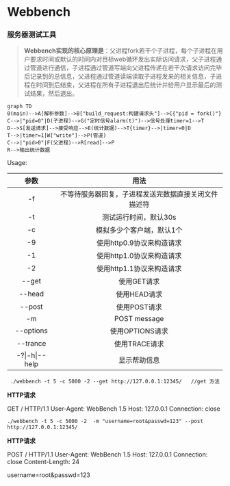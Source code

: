 # Webbench

### 服务器测试工具

> **Webbench实现的核心原理是**：父进程fork若干个子进程，每个子进程在用户要求时间或默认的时间内对目标web循环发出实际访问请求，父子进程通过管道进行通信，子进程通过管道写端向父进程传递在若干次请求访问完毕后记录到的总信息，父进程通过管道读端读取子进程发来的相关信息，子进程在时间到后结束，父进程在所有子进程退出后统计并给用户显示最后的测试结果，然后退出。

```mermaid
graph TD
0(main)-->A[解析参数]-->B["build_request:构建请求头"]-->C{"pid = fork()"}
C-->|"pid=0"|D(子进程)-->G("定时信号alarm(t)")-->信号处理timer=1-->T
D-->S[发送请求]-->接受响应-->E(统计数据)-->T{timer}-->|timer=0|D
T-->|timer=1|W["write"]-->P(管道)
C-->|"pid>0"|F(父进程)-->R[read]-->P
R-->输出统计数据

```



Usage:

|      参数      |                         用法                         |
| :------------: | :--------------------------------------------------: |
|       -f       | 不等待服务器回复，子进程发送完数据直接关闭文件描述符 |
|       -t       |                测试运行时间，默认30s                 |
|       -c       |              模拟多少个客户端，默认1个               |
|       -9       |              使用http0.9协议来构造请求               |
|       -1       |              使用http1.0协议来构造请求               |
|       -2       |              使用http1.1协议来构造请求               |
|     --get      |                     使用GET请求                      |
|     --head     |                     使用HEAD请求                     |
|     --post     |                     使用POST请求                     |
|     -m         |                     POST message                     |
|   --options    |                   使用OPTIONS请求                    |
|    --trance    |                    使用TRACE请求                     |
| -?\|-h\|--help |                     显示帮助信息                     |

``` shell
 ./webbench -t 5 -c 5000 -2 --get http://127.0.0.1:12345/   //get 方法
```

**HTTP请求**

GET / HTTP/1.1
User-Agent: WebBench 1.5
Host: 127.0.0.1
Connection: close



```
./webbench -t 5 -c 5000 -2  -m "username=root&passwd=123" --post http://127.0.0.1:12345/
```

**HTTP请求**

POST / HTTP/1.1
User-Agent: WebBench 1.5
Host: 127.0.0.1
Connection: close
Content-Length: 24

username=root&passwd=123